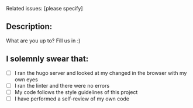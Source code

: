 Related issues: [please specify]

## Description:

What are you up to? Fill us in :)

## I solemnly swear that:

- [ ] I ran the hugo server and looked at my changed in the browser with my own eyes
- [ ] I ran the linter and there were no errors
- [ ] My code follows the style guidelines of this project
- [ ] I have performed a self-review of my own code
